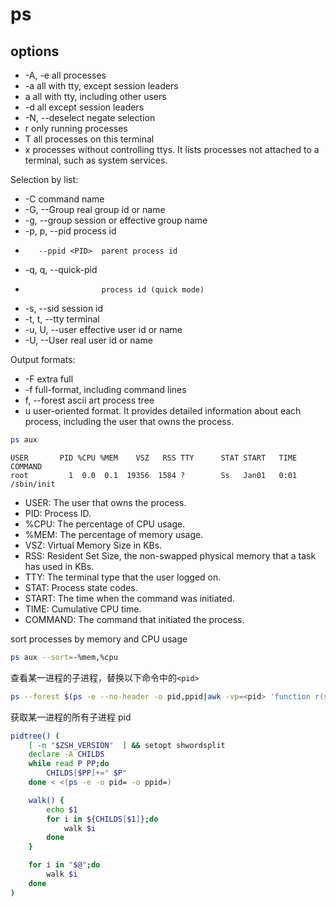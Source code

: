 # ps

## options

- -A, -e all processes
- -a all with tty, except session leaders
- a all with tty, including other users
- -d all except session leaders
- -N, --deselect negate selection
- r only running processes
- T all processes on this terminal
- x processes without controlling ttys. It lists processes not attached to a terminal, such as system services.

Selection by list:

- -C <command> command name
- -G, --Group <GID> real group id or name
- -g, --group <group> session or effective group name
- -p, p, --pid <PID> process id
-        --ppid <PID>  parent process id
- -q, q, --quick-pid <PID>
-                      process id (quick mode)
- -s, --sid <session> session id
- -t, t, --tty <tty> terminal
- -u, U, --user <UID> effective user id or name
- -U, --User <UID> real user id or name

Output formats:

- -F extra full
- -f full-format, including command lines
- f, --forest ascii art process tree
- u user-oriented format. It provides detailed information about each process, including the user that owns the process.

```bash
ps aux
```

```text
USER       PID %CPU %MEM    VSZ   RSS TTY      STAT START   TIME COMMAND
root         1  0.0  0.1  19356  1584 ?        Ss   Jan01   0:01 /sbin/init
```

- USER: The user that owns the process.
- PID: Process ID.
- %CPU: The percentage of CPU usage.
- %MEM: The percentage of memory usage.
- VSZ: Virtual Memory Size in KBs.
- RSS: Resident Set Size, the non-swapped physical memory that a task has used in KBs.
- TTY: The terminal type that the user logged on.
- STAT: Process state codes.
- START: The time when the command was initiated.
- TIME: Cumulative CPU time.
- COMMAND: The command that initiated the process.

sort processes by memory and CPU usage

```bash
ps aux --sort=-%mem,%cpu
```

查看某一进程的子进程，替换以下命令中的`<pid>`

```bash
ps --forest $(ps -e --no-header -o pid,ppid|awk -vp=<pid> 'function r(s){print s;s=a[s];while(s){sub(",","",s);t=s;sub(",.*","",t);sub("[0-9]+","",s);r(t)}}{a[$2]=a[$2]","$1}END{r(p)}')
```

获取某一进程的所有子进程 pid

```bash
pidtree() (
    [ -n "$ZSH_VERSION"  ] && setopt shwordsplit
    declare -A CHILDS
    while read P PP;do
        CHILDS[$PP]+=" $P"
    done < <(ps -e -o pid= -o ppid=)

    walk() {
        echo $1
        for i in ${CHILDS[$1]};do
            walk $i
        done
    }

    for i in "$@";do
        walk $i
    done
)
```
